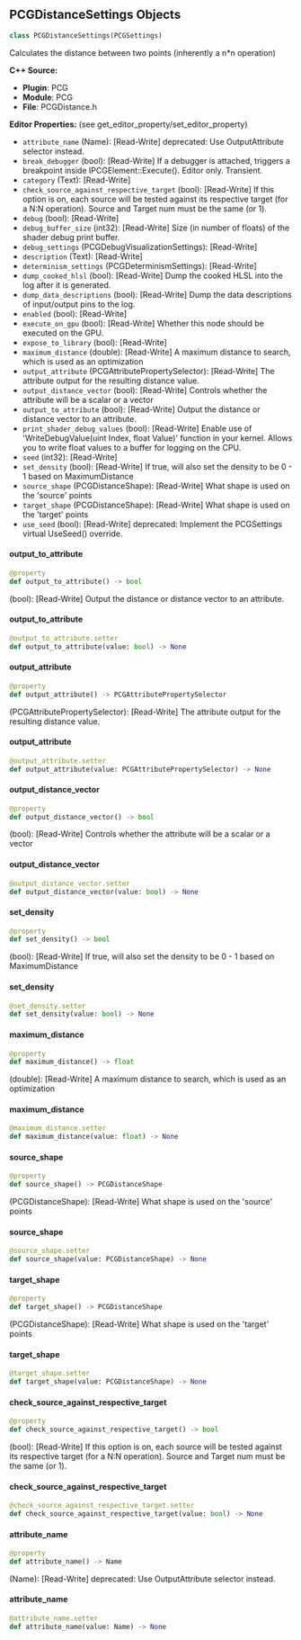 ## PCGDistanceSettings Objects

```python
class PCGDistanceSettings(PCGSettings)
```

Calculates the distance between two points (inherently a n*n operation)

**C++ Source:**

- **Plugin**: PCG
- **Module**: PCG
- **File**: PCGDistance.h

**Editor Properties:** (see get_editor_property/set_editor_property)

- ``attribute_name`` (Name):  [Read-Write]
  deprecated: Use OutputAttribute selector instead.
- ``break_debugger`` (bool):  [Read-Write] If a debugger is attached, triggers a breakpoint inside IPCGElement::Execute(). Editor only. Transient.
- ``category`` (Text):  [Read-Write]
- ``check_source_against_respective_target`` (bool):  [Read-Write] If this option is on, each source will be tested against its respective target (for a N:N operation). Source and Target num must be the same (or 1).
- ``debug`` (bool):  [Read-Write]
- ``debug_buffer_size`` (int32):  [Read-Write] Size (in number of floats) of the shader debug print buffer.
- ``debug_settings`` (PCGDebugVisualizationSettings):  [Read-Write]
- ``description`` (Text):  [Read-Write]
- ``determinism_settings`` (PCGDeterminismSettings):  [Read-Write]
- ``dump_cooked_hlsl`` (bool):  [Read-Write] Dump the cooked HLSL into the log after it is generated.
- ``dump_data_descriptions`` (bool):  [Read-Write] Dump the data descriptions of input/output pins to the log.
- ``enabled`` (bool):  [Read-Write]
- ``execute_on_gpu`` (bool):  [Read-Write] Whether this node should be executed on the GPU.
- ``expose_to_library`` (bool):  [Read-Write]
- ``maximum_distance`` (double):  [Read-Write] A maximum distance to search, which is used as an optimization
- ``output_attribute`` (PCGAttributePropertySelector):  [Read-Write] The attribute output for the resulting distance value.
- ``output_distance_vector`` (bool):  [Read-Write] Controls whether the attribute will be a scalar or a vector
- ``output_to_attribute`` (bool):  [Read-Write] Output the distance or distance vector to an attribute.
- ``print_shader_debug_values`` (bool):  [Read-Write] Enable use of 'WriteDebugValue(uint Index, float Value)' function in your kernel. Allows you to write float values to a buffer for logging on the CPU.
- ``seed`` (int32):  [Read-Write]
- ``set_density`` (bool):  [Read-Write] If true, will also set the density to be 0 - 1 based on MaximumDistance
- ``source_shape`` (PCGDistanceShape):  [Read-Write] What shape is used on the 'source' points
- ``target_shape`` (PCGDistanceShape):  [Read-Write] What shape is used on the 'target' points
- ``use_seed`` (bool):  [Read-Write]
  deprecated: Implement the PCGSettings virtual UseSeed() override.

<a id="unreal.PCGDistanceSettings.output_to_attribute"></a>

#### output_to_attribute

```python
@property
def output_to_attribute() -> bool
```

(bool):  [Read-Write] Output the distance or distance vector to an attribute.

<a id="unreal.PCGDistanceSettings.output_to_attribute"></a>

#### output_to_attribute

```python
@output_to_attribute.setter
def output_to_attribute(value: bool) -> None
```

<a id="unreal.PCGDistanceSettings.output_attribute"></a>

#### output_attribute

```python
@property
def output_attribute() -> PCGAttributePropertySelector
```

(PCGAttributePropertySelector):  [Read-Write] The attribute output for the resulting distance value.

<a id="unreal.PCGDistanceSettings.output_attribute"></a>

#### output_attribute

```python
@output_attribute.setter
def output_attribute(value: PCGAttributePropertySelector) -> None
```

<a id="unreal.PCGDistanceSettings.output_distance_vector"></a>

#### output_distance_vector

```python
@property
def output_distance_vector() -> bool
```

(bool):  [Read-Write] Controls whether the attribute will be a scalar or a vector

<a id="unreal.PCGDistanceSettings.output_distance_vector"></a>

#### output_distance_vector

```python
@output_distance_vector.setter
def output_distance_vector(value: bool) -> None
```

<a id="unreal.PCGDistanceSettings.set_density"></a>

#### set_density

```python
@property
def set_density() -> bool
```

(bool):  [Read-Write] If true, will also set the density to be 0 - 1 based on MaximumDistance

<a id="unreal.PCGDistanceSettings.set_density"></a>

#### set_density

```python
@set_density.setter
def set_density(value: bool) -> None
```

<a id="unreal.PCGDistanceSettings.maximum_distance"></a>

#### maximum_distance

```python
@property
def maximum_distance() -> float
```

(double):  [Read-Write] A maximum distance to search, which is used as an optimization

<a id="unreal.PCGDistanceSettings.maximum_distance"></a>

#### maximum_distance

```python
@maximum_distance.setter
def maximum_distance(value: float) -> None
```

<a id="unreal.PCGDistanceSettings.source_shape"></a>

#### source_shape

```python
@property
def source_shape() -> PCGDistanceShape
```

(PCGDistanceShape):  [Read-Write] What shape is used on the 'source' points

<a id="unreal.PCGDistanceSettings.source_shape"></a>

#### source_shape

```python
@source_shape.setter
def source_shape(value: PCGDistanceShape) -> None
```

<a id="unreal.PCGDistanceSettings.target_shape"></a>

#### target_shape

```python
@property
def target_shape() -> PCGDistanceShape
```

(PCGDistanceShape):  [Read-Write] What shape is used on the 'target' points

<a id="unreal.PCGDistanceSettings.target_shape"></a>

#### target_shape

```python
@target_shape.setter
def target_shape(value: PCGDistanceShape) -> None
```

<a id="unreal.PCGDistanceSettings.check_source_against_respective_target"></a>

#### check_source_against_respective_target

```python
@property
def check_source_against_respective_target() -> bool
```

(bool):  [Read-Write] If this option is on, each source will be tested against its respective target (for a N:N operation). Source and Target num must be the same (or 1).

<a id="unreal.PCGDistanceSettings.check_source_against_respective_target"></a>

#### check_source_against_respective_target

```python
@check_source_against_respective_target.setter
def check_source_against_respective_target(value: bool) -> None
```

<a id="unreal.PCGDistanceSettings.attribute_name"></a>

#### attribute_name

```python
@property
def attribute_name() -> Name
```

(Name):  [Read-Write]
deprecated: Use OutputAttribute selector instead.

<a id="unreal.PCGDistanceSettings.attribute_name"></a>

#### attribute_name

```python
@attribute_name.setter
def attribute_name(value: Name) -> None
```

<a id="unreal.PCGSubdivisionBaseSettings"></a>